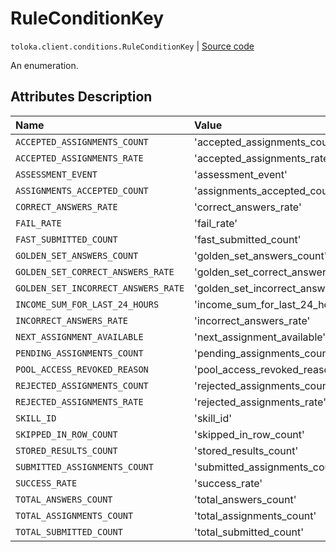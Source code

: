 # RuleConditionKey
`toloka.client.conditions.RuleConditionKey` | [Source code](https://github.com/Toloka/toloka-kit/blob/v1.0.2/src/client/conditions.py#L40)

An enumeration.

## Attributes Description

| Name | Value | Description |
| :------| :-----------| :----------| 
`ACCEPTED_ASSIGNMENTS_COUNT`|'accepted_assignments_count'|
`ACCEPTED_ASSIGNMENTS_RATE`|'accepted_assignments_rate'|
`ASSESSMENT_EVENT`|'assessment_event'|
`ASSIGNMENTS_ACCEPTED_COUNT`|'assignments_accepted_count'|
`CORRECT_ANSWERS_RATE`|'correct_answers_rate'|
`FAIL_RATE`|'fail_rate'|
`FAST_SUBMITTED_COUNT`|'fast_submitted_count'|
`GOLDEN_SET_ANSWERS_COUNT`|'golden_set_answers_count'|
`GOLDEN_SET_CORRECT_ANSWERS_RATE`|'golden_set_correct_answers_rate'|
`GOLDEN_SET_INCORRECT_ANSWERS_RATE`|'golden_set_incorrect_answers_rate'|
`INCOME_SUM_FOR_LAST_24_HOURS`|'income_sum_for_last_24_hours'|
`INCORRECT_ANSWERS_RATE`|'incorrect_answers_rate'|
`NEXT_ASSIGNMENT_AVAILABLE`|'next_assignment_available'|
`PENDING_ASSIGNMENTS_COUNT`|'pending_assignments_count'|
`POOL_ACCESS_REVOKED_REASON`|'pool_access_revoked_reason'|
`REJECTED_ASSIGNMENTS_COUNT`|'rejected_assignments_count'|
`REJECTED_ASSIGNMENTS_RATE`|'rejected_assignments_rate'|
`SKILL_ID`|'skill_id'|
`SKIPPED_IN_ROW_COUNT`|'skipped_in_row_count'|
`STORED_RESULTS_COUNT`|'stored_results_count'|
`SUBMITTED_ASSIGNMENTS_COUNT`|'submitted_assignments_count'|
`SUCCESS_RATE`|'success_rate'|
`TOTAL_ANSWERS_COUNT`|'total_answers_count'|
`TOTAL_ASSIGNMENTS_COUNT`|'total_assignments_count'|
`TOTAL_SUBMITTED_COUNT`|'total_submitted_count'|
